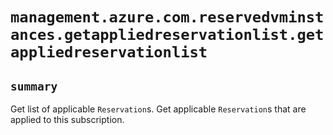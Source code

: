 # `management.azure.com.reservedvminstances.getappliedreservationlist.getappliedreservationlist`

## `summary`
Get list of applicable `Reservation`s. Get applicable `Reservation`s that are applied to this subscription.


